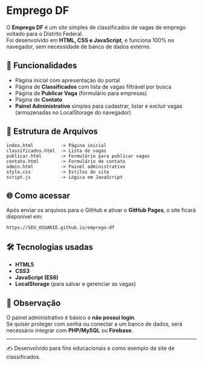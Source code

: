 # Emprego DF

O **Emprego DF** é um site simples de classificados de vagas de emprego voltado para o Distrito Federal.  
Foi desenvolvido em **HTML, CSS e JavaScript**, e funciona 100% no navegador, sem necessidade de banco de dados externo.  

## 🚀 Funcionalidades
- Página inicial com apresentação do portal
- Página de **Classificados** com lista de vagas filtrável por busca
- Página de **Publicar Vaga** (formulário para empresas)
- Página de **Contato**
- **Painel Administrativo** simples para cadastrar, listar e excluir vagas (armazenadas no LocalStorage do navegador)

## 📂 Estrutura de Arquivos
```
index.html          -> Página inicial
classificados.html  -> Lista de vagas
publicar.html       -> Formulário para publicar vagas
contato.html        -> Formulário de contato
admin.html          -> Painel administrativo
style.css           -> Estilos do site
script.js           -> Lógica em JavaScript
```

## 🌐 Como acessar
Após enviar os arquivos para o GitHub e ativar o **GitHub Pages**, o site ficará disponível em:
```
https://SEU_USUARIO.github.io/emprego-df
```

## 🛠️ Tecnologias usadas
- **HTML5**
- **CSS3**
- **JavaScript (ES6)**
- **LocalStorage** (para salvar e gerenciar as vagas)

## 📌 Observação
O painel administrativo é básico e **não possui login**.  
Se quiser proteger com senha ou conectar a um banco de dados, será necessário integrar com **PHP/MySQL** ou **Firebase**.

---
✍️ Desenvolvido para fins educacionais e como exemplo de site de classificados.
